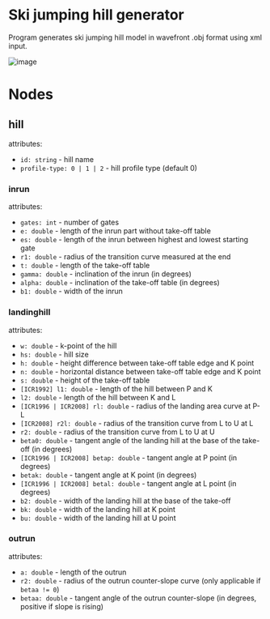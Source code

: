 # Ski jumping hill generator

Program generates ski jumping hill model in wavefront .obj format using xml input.

![image](https://github.com/Jonek2208/ski-jumping-hill-generator/assets/27452659/d78437b8-7dbe-4c2a-8d72-c9a152433e80)


# Nodes
## hill
attributes:
- `id: string` - hill name
- `profile-type: 0 | 1 | 2` - hill profile type (default 0)

### inrun
attributes:
- `gates: int` - number of gates
- `e: double` - length of the inrun part without take-off table
- `es: double` - length of the inrun between highest and lowest starting gate
- `r1: double` - radius of the transition curve measured at the end
- `t: double` - length of the take-off table
- `gamma: double` - inclination of the inrun (in degrees)
- `alpha: double` - inclination of the take-off table (in degrees)
- `b1: double` - width of the inrun

### landinghill
attributes:
- `w: double` - k-point of the hill
- `hs: double` - hill size
- `h: double` - height difference between take-off table edge and K point
- `n: double` - horizontal distance between take-off table edge and K point
- `s: double` - height of the take-off table
- `[ICR1992] l1: double` - length of the hill between P and K
- `l2: double` - length of the hill between K and L
- `[ICR1996 | ICR2008] rl: double` - radius of the landing area curve at P-L
- `[ICR2008] r2l: double` - radius of the transition curve from L to U at L
- `r2: double` - radius of the transition curve from L to U at U
- `beta0: double` - tangent angle of the landing hill at the base of the take-off (in degrees)
- `[ICR1996 | ICR2008] betap: double` - tangent angle at P point (in degrees)
- `betak: double` - tangent angle at K point (in degrees)
- `[ICR1996 | ICR2008] betal: double` - tangent angle at L point (in degrees)
- `b2: double` - width of the landing hill at the base of the take-off
- `bk: double` - width of the landing hill at K point
- `bu: double` - width of the landing hill at U point
### outrun
attributes:
- `a: double` - length of the outrun
- `r2: double` - radius of the outrun counter-slope curve (only applicable if `betaa != 0`)
- `betaa: double` - tangent angle of the outrun counter-slope (in degrees, positive if slope is rising)

